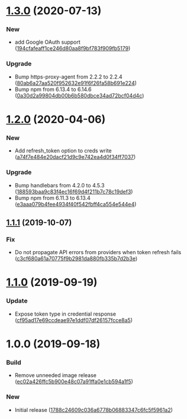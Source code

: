 # [1.3.0](https://github.com/puppetlabs/vault-plugin-secrets-oauthapp/compare/v1.2.0...v1.3.0) (2020-07-13)


### New

* add Google OAuth support ([194cfafeaff1ce246d80aa8f9bf783f909fb5179](https://github.com/puppetlabs/vault-plugin-secrets-oauthapp/commit/194cfafeaff1ce246d80aa8f9bf783f909fb5179))

### Upgrade

* Bump https-proxy-agent from 2.2.2 to 2.2.4 ([80ab6a27aa520f952632e91f6f26fa58b691e224](https://github.com/puppetlabs/vault-plugin-secrets-oauthapp/commit/80ab6a27aa520f952632e91f6f26fa58b691e224))
* Bump npm from 6.13.4 to 6.14.6 ([0a30d2a99804db00b6b580dbce34ad72bcf04d4c](https://github.com/puppetlabs/vault-plugin-secrets-oauthapp/commit/0a30d2a99804db00b6b580dbce34ad72bcf04d4c))

# [1.2.0](https://github.com/puppetlabs/vault-plugin-secrets-oauthapp/compare/v1.1.1...v1.2.0) (2020-04-06)


### New

* Add refresh_token option to creds write ([a74f7e484e20dacf21d9c9e742ea4d0f34ff7037](https://github.com/puppetlabs/vault-plugin-secrets-oauthapp/commit/a74f7e484e20dacf21d9c9e742ea4d0f34ff7037))

### Upgrade

* Bump handlebars from 4.2.0 to 4.5.3 ([188593baa9c83f4ec16f69d4f211b7c78c19def3](https://github.com/puppetlabs/vault-plugin-secrets-oauthapp/commit/188593baa9c83f4ec16f69d4f211b7c78c19def3))
* Bump npm from 6.11.3 to 6.13.4 ([e3aaa079b4fee4934f40f542fbff4ca554e544e4](https://github.com/puppetlabs/vault-plugin-secrets-oauthapp/commit/e3aaa079b4fee4934f40f542fbff4ca554e544e4))

## [1.1.1](https://github.com/puppetlabs/vault-plugin-secrets-oauthapp/compare/v1.1.0...v1.1.1) (2019-10-07)


### Fix

* Do not propagate API errors from providers when token refresh fails ([c3cf680a61a70775f9b2981da880fb335b7d2b3e](https://github.com/puppetlabs/vault-plugin-secrets-oauthapp/commit/c3cf680a61a70775f9b2981da880fb335b7d2b3e))

# [1.1.0](https://github.com/puppetlabs/vault-plugin-secrets-oauthapp/compare/v1.0.0...v1.1.0) (2019-09-19)


### Update

* Expose token type in credential response ([cf95ad17e69ccdeae97e1ddf07df26157fcce8a5](https://github.com/puppetlabs/vault-plugin-secrets-oauthapp/commit/cf95ad17e69ccdeae97e1ddf07df26157fcce8a5))

# 1.0.0 (2019-09-18)


### Build

* Remove unneeded image release ([ec02a426ffc5b900e48c07a91ffa0e1cb594a1f5](https://github.com/puppetlabs/vault-plugin-secrets-oauthapp/commit/ec02a426ffc5b900e48c07a91ffa0e1cb594a1f5))

### New

* Initial release ([1788c24609c036a6778b06883347c6fc5f5961a2](https://github.com/puppetlabs/vault-plugin-secrets-oauthapp/commit/1788c24609c036a6778b06883347c6fc5f5961a2))
